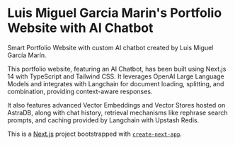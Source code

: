 # Luis Miguel Garcia Marin's Portfolio Website with AI Chatbot
Smart Portfolio Website with custom AI chatbot created by Luis Miguel García Marín.

This portfolio website, featuring an AI Chatbot, has been built using Next.js 14 with TypeScript and Tailwind CSS. It leverages OpenAI Large Language Models and integrates with Langchain for document loading, splitting, and combination, providing context-aware responses.

It also features advanced Vector Embeddings and Vector Stores hosted on AstraDB, along with chat history, retrieval mechanisms like rephrase search prompts, and caching provided by Langchain with Upstash Redis.

This is a [Next.js](https://nextjs.org) project bootstrapped with [`create-next-app`](https://nextjs.org/docs/app/api-reference/cli/create-next-app).
